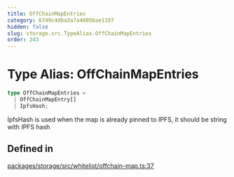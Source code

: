```yaml
---
title: OffChainMapEntries
category: 6749c4dba3a7a4005bae1197
hidden: false
slug: storage.src.TypeAlias.OffChainMapEntries
order: 243
---
```


# Type Alias: OffChainMapEntries

```ts
type OffChainMapEntries = 
  | OffChainMapEntry[]
  | IpfsHash;
```

IpfsHash is used when the map is already pinned to IPFS, it should be string with IPFS hash

## Defined in

[packages/storage/src/whitelist/offchain-map.ts:37](https://github.com/zkcloudworker/minatokens-lib/blob/main/packages/storage/src/whitelist/offchain-map.ts#L37)
